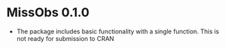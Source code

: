 # MissObs 0.1.0

* The package includes basic functionality with a single function. This is not ready for submission to CRAN
